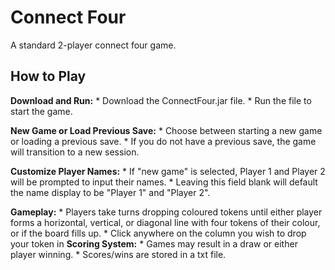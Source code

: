 # Connect Four
A standard 2-player connect four game. 

## How to Play
**Download and Run:**
    * Download the ConnectFour.jar file.
    * Run the file to start the game.

**New Game or Load Previous Save:**
    * Choose between starting a new game or loading a previous save.
    * If you do not have a previous save, the game will transition to a new session.

**Customize Player Names:**
    * If "new game" is selected, Player 1 and Player 2 will be prompted to input their names. 
    * Leaving this field blank will default the name display to be "Player 1" and "Player 2". 

**Gameplay:**
    * Players take turns dropping coloured tokens until either player forms a horizontal, vertical, or diagonal line with four tokens of their colour, or if the board fills up. 
    * Click anywhere on the column you wish to drop your token in 
**Scoring System:**
    * Games may result in a draw or either player winning. 
    * Scores/wins are stored in a txt file. 
